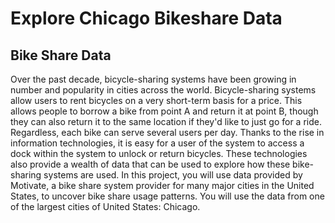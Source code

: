 # Explore Chicago Bikeshare Data

## Bike Share Data

 Over the past decade, bicycle-sharing systems have been growing in number and popularity in cities across the world. Bicycle-sharing systems allow users to rent bicycles on a very short-term basis for a price. This allows people to borrow a bike from point A and return it at point B, though they can also return it to the same location if they'd like to just go for a ride. Regardless, each bike can serve several users per day. Thanks to the rise in information technologies, it is easy for a user of the system to access a dock within the system to unlock or return bicycles. These technologies also provide a wealth of data that can be used to explore how these bike-sharing systems are used. In this project, you will use data provided by Motivate, a bike share system provider for many major cities in the United States, to uncover bike share usage patterns. You will use the data from one of the largest cities of United States: Chicago. 
